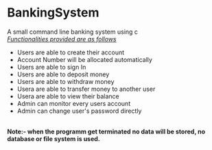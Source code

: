 # BankingSystem
A small command line banking system using c
<br>
<i><u>Functionalities provided are as follows</u></i>
<ul>
  <li>Users are able to create their account</li>
  <li>Account Number will be allocated automatically</li>
  <li>Users are able to sign In</li>
  <li>Users are able to deposit money</li>
  <li>Users are able to withdraw money</li>
  <li>Usera are able to transfer money to another user</li>
  <li>Usera are able to view their balance</li>
  <li>Admin can monitor every users account</li>
  <li>Admin can change user's password directly</li>
 </ul>
 <br>
 <b>Note:- <b> when the programm get terminated no data will be stored, no database or file system is used.
